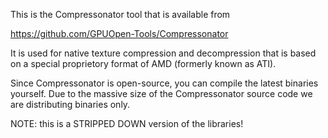 This is the Compressonator tool that is available from 

https://github.com/GPUOpen-Tools/Compressonator

It is used for native texture compression and decompression that is based on
a special proprietory format of AMD (formerly known as ATI).

Since Compressonator is open-source, you can compile the latest binaries yourself.
Due to the massive size of the Compressonator source code we are distributing binaries only.

NOTE: this is a STRIPPED DOWN version of the libraries!